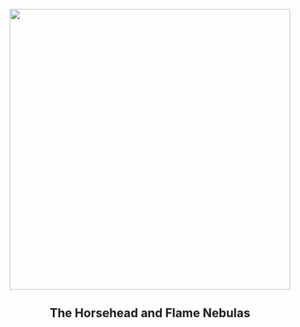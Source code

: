 
<p align="center"><img src="https://apod.nasa.gov/apod/image/2509/OrionHorseHead_Stern_1080.jpg" width="500" height="500"></p>
<h2 align="center"> The Horsehead and Flame Nebulas </h2>
